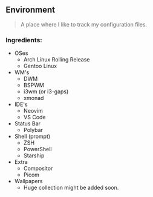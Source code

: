## Environment
> A place where I like to track my configuration files.

### Ingredients:

* OSes
   * Arch Linux Rolling Release
   * Gentoo Linux
* WM's
   * DWM
   * BSPWM
   * i3wm (or i3-gaps)
   * xmonad
* IDE's
   * Neovim
   * VS Code
* Status Bar
   * Polybar
* Shell (prompt)
   * ZSH
   * PowerShell
   * Starship
* Extra
   * Compositor
    * Picom
* Wallpapers
   * Huge collection might be added soon.
